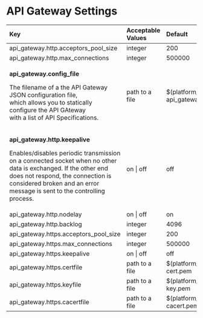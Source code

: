 # API Gateway Settings

<table>
  <thead>
    <tr>
      <th style="text-align:left">Key</th>
      <th style="text-align:left">Acceptable Values</th>
      <th style="text-align:left">Default</th>
    </tr>
  </thead>
  <tbody>
    <tr>
      <td style="text-align:left">api_gateway.http.acceptors_pool_size</td>
      <td style="text-align:left">integer</td>
      <td style="text-align:left">200</td>
    </tr>
    <tr>
      <td style="text-align:left">api_gateway.http.max_connections</td>
      <td style="text-align:left">integer</td>
      <td style="text-align:left">500000</td>
    </tr>
    <tr>
      <td style="text-align:left">
        <p><b>api_gateway.config_file</b>
        </p>
        <p>The filename of a the API Gateway JSON configuration file,
          <br />which allows you to statically configure the API GAteway
          <br />with a list of API Specifications.</p>
      </td>
      <td style="text-align:left">path to a file</td>
      <td style="text-align:left">$(platform_etc_dir)/
        <br />api_gateway_config.json</td>
    </tr>
    <tr>
      <td style="text-align:left">
        <p><b>api_gateway.http.keepalive</b>
        </p>
        <p>Enables/disables periodic transmission on a connected socket when no other
          data is exchanged. If the other end does not respond, the connection is
          considered broken and an error message is sent to the controlling process.</p>
      </td>
      <td style="text-align:left">on | off</td>
      <td style="text-align:left">off</td>
    </tr>
    <tr>
      <td style="text-align:left">api_gateway.http.nodelay</td>
      <td style="text-align:left">on | off</td>
      <td style="text-align:left">on</td>
    </tr>
    <tr>
      <td style="text-align:left">api_gateway.http.backlog</td>
      <td style="text-align:left">integer</td>
      <td style="text-align:left">4096</td>
    </tr>
    <tr>
      <td style="text-align:left">api_gateway.https.acceptors_pool_size</td>
      <td style="text-align:left">integer</td>
      <td style="text-align:left">200</td>
    </tr>
    <tr>
      <td style="text-align:left">api_gateway.https.max_connections</td>
      <td style="text-align:left">integer</td>
      <td style="text-align:left">500000</td>
    </tr>
    <tr>
      <td style="text-align:left">api_gateway.https.keepalive</td>
      <td style="text-align:left">on | off</td>
      <td style="text-align:left">off</td>
    </tr>
    <tr>
      <td style="text-align:left">api_gateway.https.certfile</td>
      <td style="text-align:left">path to a file</td>
      <td style="text-align:left">$(platform_etc_dir)/
        <br />cert.pem</td>
    </tr>
    <tr>
      <td style="text-align:left">api_gateway.https.keyfile</td>
      <td style="text-align:left">path to a file</td>
      <td style="text-align:left">$(platform_etc_dir)/
        <br />key.pem</td>
    </tr>
    <tr>
      <td style="text-align:left">api_gateway.https.cacertfile</td>
      <td style="text-align:left">path to a file</td>
      <td style="text-align:left">$(platform_etc_dir)/
        <br />cacert.pem</td>
    </tr>
  </tbody>
</table>